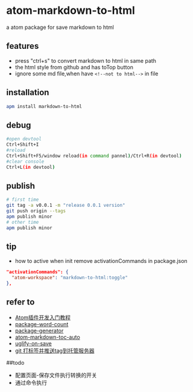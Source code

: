<!--not to html-->
# atom-markdown-to-html

a atom package for save markdown to html

## features
- press "ctrl+s" to convert markdown to html in same path
- the html style from github and has toTop button
- ignore some md file,when have `<!--not to html-->` in file

## installation

``` bash
apm install markdown-to-html
```

## debug

``` bash
#open devtool
Ctrl+Shift+I
#reload
Ctrl+Shift+F5/window reload(in command pannel)/Ctrl+R(in devtool)
#clear console
Ctrl+L(in devtool)
```

## publish

``` bash
# first time
git tag -a v0.0.1 -m "release 0.0.1 version"
git push origin --tags
apm publish minor
# other time
apm publish minor
```

## tip
- how to active when init
remove activationCommands in package.json
``` json
"activationCommands": {
  "atom-workspace": "markdown-to-html:toggle"
},
```
## refer to
- [Atom插件开发入门教程](https://blog.csdn.net/xujiayin/article/details/54135100)
- [package-word-count](https://flight-manual.atom.io/hacking-atom/sections/package-word-count/)
- [package-generator](https://github.com/atom/package-generator)
- [atom-markdown-toc-auto](https://github.com/t9md/atom-markdown-toc-auto)
- [uglify-on-save](https://github.com/aadityataparia/uglify-on-save)
- [git 打标签并推送tag到托管服务器](https://www.cnblogs.com/ShaYeBlog/p/5576601.html)

##todo
- 配置页面-保存文件执行转换的开关
- 通过命令执行
